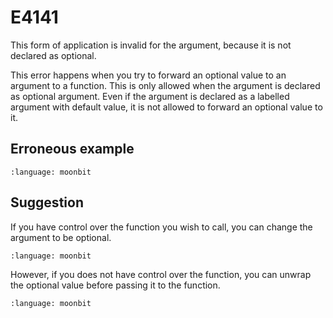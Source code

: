 # E4141

This form of application is invalid for the argument, because it is not
declared as optional.

This error happens when you try to forward an optional value to an argument to a
function. This is only allowed when the argument is declared as optional
argument. Even if the argument is declared as a labelled argument with default
value, it is not allowed to forward an optional value to it.

## Erroneous example

```{literalinclude} /sources/error_codes/4141_error/top.mbt
:language: moonbit
```

## Suggestion

If you have control over the function you wish to call, you can change the argument
to be optional.

```{literalinclude} /sources/error_codes/4141_fixed/top.mbt
:language: moonbit
```

However, if you does not have control over the function, you can unwrap the
optional value before passing it to the function.

```{literalinclude} /sources/error_codes/4141_fixed/top_1.mbt
:language: moonbit
```

